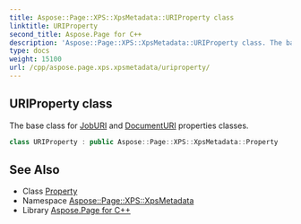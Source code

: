 ```yaml
---
title: Aspose::Page::XPS::XpsMetadata::URIProperty class
linktitle: URIProperty
second_title: Aspose.Page for C++
description: 'Aspose::Page::XPS::XpsMetadata::URIProperty class. The base class for JobURI and DocumentURI properties classes in C++.'
type: docs
weight: 15100
url: /cpp/aspose.page.xps.xpsmetadata/uriproperty/
---
```

## URIProperty class


The base class for [JobURI](../joburi/) and [DocumentURI](../documenturi/) properties classes.

```cpp
class URIProperty : public Aspose::Page::XPS::XpsMetadata::Property
```

## See Also

* Class [Property](../property/)
* Namespace [Aspose::Page::XPS::XpsMetadata](../)
* Library [Aspose.Page for C++](../../)
